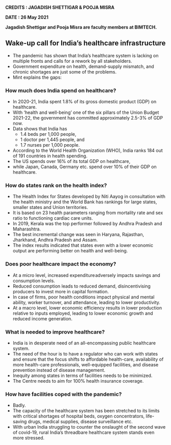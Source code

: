 **CREDITS : JAGADISH SHETTIGAR & POOJA MISRA**

**DATE : 26 May 2021**

**Jagadish Shettigar and Pooja Misra are faculty members at BIMTECH.**

## Wake-up call for India’s healthcare infrastructure
- The pandemic has shown that India’s healthcare system is lacking on multiple fronts and calls for a rework by all stakeholders.
- Government expenditure on health, demand-supply mismatch, and chronic shortages are just some of the problems.
- Mint explains the gaps:

### How much does India spend on healthcare?
- In 2020-21, India spent 1.8% of its gross domestic product (GDP) on healthcare.
- With ‘health and well-being’ one of the six pillars of the Union Budget 2021-22, the government has committed approximately 2.5-3% of GDP now.
- Data shows that India has
  -  1.4 beds per 1,000 people,
  -  1 doctor per 1,445 people, and 
  -  1.7 nurses per 1,000 people.
-  According to the World Health Organization (WHO), India ranks 184 out of 191 countries in health spending.
-  The US spends over 16% of its total GDP on healthcare,
-  while Japan, Canada, Germany etc. spend over 10% of their GDP on healthcare.

### How do states rank on the health index?
- The Health Index for States developed by Niti Aayog in consultation with the health ministry and the World Bank has rankings for large states, smaller states and Union territories.
- It is based on 23 health parameters ranging from mortality rate and sex ratio to functioning cardiac care units.
- In 2019, Kerala was the top performer followed by Andhra Pradesh and Maharashtra.
- The best incremental change was seen in Haryana, Rajasthan, Jharkhand, Andhra Pradesh and Assam.
- The index results indicated that states even with a lower economic output are performing better on health and well-being.

### Does poor healthcare impact the economy?
- At a micro level, increased expenditure adversely impacts savings and consumption levels.
- Reduced consumption leads to reduced demand, disincentivising producers to invest more in capital formation.
- In case of firms, poor health conditions impact physical and mental ability, worker turnover, and attendance, leading to lower productivity.
- At a macro level, lower economic efficiency results in lower production relative to inputs employed, leading to lower economic growth and reduced income generation.

### What is needed to improve healthcare?
- India is in desperate need of an all-encompassing public healthcare system.
- The need of the hour is to have a regulator who can work with states and ensure that the focus shifts to affordable health-care, availability of more health-care professionals, well-equipped facilities, and disease prevention instead of disease management.
- Inequity among states in terms of facilities needs to be minimized.
- The Centre needs to aim for 100% health insurance coverage.

### How have facilities coped with the pandemic?
- Badly.
- The capacity of the healthcare system has been stretched to its limits with critical shortages of hospital beds, oxygen concentrators, life-saving drugs, medical supplies, disease surveillance etc.
- With urban India struggling to counter the onslaught of the second wave of covid-19, rural India’s threadbare healthcare system stands even more stressed.
